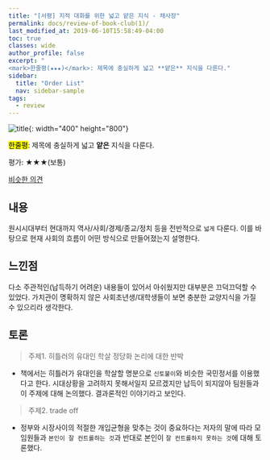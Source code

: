 ```yaml
---
title: "[서평] 지적 대화를 위한 넓고 얕은 지식 - 채사장"
permalink: docs/review-of-book-club(1)/
last_modified_at: 2019-06-10T15:58:49-04:00
toc: true
classes: wide
author_profile: false
excerpt: "
<mark>한줄평(★★★)</mark>: 제목에 충실하게 넓고 **얕은** 지식을 다룬다."
sidebar:
  title: "Order List"
  nav: sidebar-sample
tags:
  - review
---
```




![title](http://image.yes24.com/momo/TopCate1280/MidCate010/123392793.jpg){: width="400" height="800"}

<mark>한줄평</mark>: 제목에 충실하게 넓고 **얕은** 지식을 다룬다. 

평가: ★★★(보통)

[비슷한 의견](http://book.interpark.com/blog/ljb1202/4180937?bnid1=book_2015&bnid2=bottom&bnid3=book_review&bnid4=title)


## 내용

원시시대부터 현대까지 역사/사회/경제/종교/정치 등을 전반적으로 `넓게` 다룬다. 이를 바탕으로 현재 사회의 흐름이 어떤 방식으로 만들어졌는지 설명한다. 


## 느낀점

다소 주관적인(납득하기 어려운) 내용들이 있어서 아쉬웠지만 대부분은 끄덕끄덕할 수 있었다. 가치관이 명확하지 않은 사회초년생/대학생들이 보면 충분한 교양지식을 가질 수 있으리라 생각한다.


## 토론

> 주제1. 히틀러의 유대인 학살 정당화 논리에 대한 반박

- 책에서는 히틀러가 유대인을 학살할 명분으로 `신토불이`와 비슷한 국민정서를 이용했다고 한다. 시대상황을 고려하지 못해서일지 모르겠지만 납득이 되지않아 팀원들과 이 주제에 대해 논의했다. 결과론적인 이야기라고 보인다.

> 주제2. trade off

- 정부와 시장사이의 적절한 개입균형을 맞추는 것이 중요하다는 저자의 말에 따라 모임원들과 `본인이 잘 컨트롤하는 것`과 반대로 본인이 `잘 컨트롤하지 못하는 것`에 대해 토론했다.
